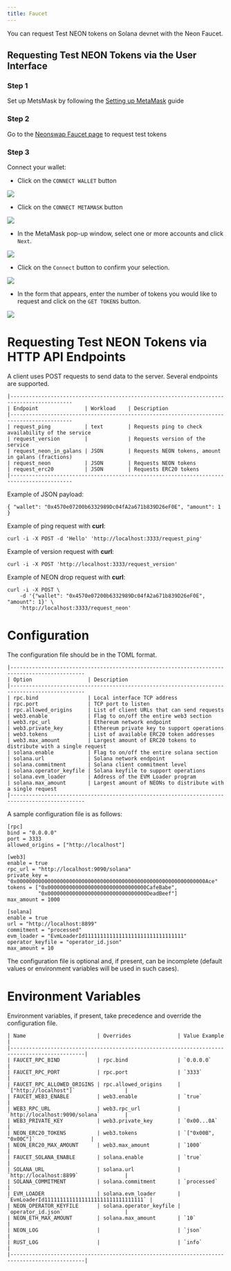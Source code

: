 ```yaml
---
title: Faucet
---
```


You can request Test NEON tokens on Solana devnet with the Neon Faucet.

## Requesting Test NEON Tokens via the User Interface

### Step 1
Set up MetsMask by following the [Setting up MetaMask](../../wallet/metamask_setup#installing-metamask) guide

### Step 2
Go to the [Neonswap Faucet page](https://neonswap.live/#/get-tokens) to request test tokens

### Step 3
Connect your wallet:
- Click on the `CONNECT WALLET` button

<div class='neon-img-box-300' style={{textAlign: 'center'}}>

![](./images/connect_walet.png)

</div>

- Click on the `CONNECT METAMASK` button

<div class='neon-img-box-300' style={{textAlign: 'center'}}>

![](./images/connect_metamask.png)

</div>

- In the MetaMask pop-up window, select one or more accounts and click `Next`.

<div class='neon-img-box-300' style={{textAlign: 'center'}}>

![](./images/metamask_next.png)

</div>

- Сlick on the `Connect` button to confirm your selection.

<div class='neon-img-box-300' style={{textAlign: 'center'}}>

![](./images/confirm_connection.png)

</div>

- In the form that appears, enter the number of tokens you would like to request and click on the `GET TOKENS` button.

<div class='neon-img-box-300' style={{textAlign: 'center'}}>

![](./images/get_tokens.png)

</div>


# Requesting Test NEON Tokens via HTTP API Endpoints

A client uses POST requests to send data to the server.
Several endpoints are supported.

```
|------------------------------------------------------------------------------------------
| Endpoint               | Workload    | Description
|------------------------------------------------------------------------------------------
| request_ping           | text        | Requests ping to check availability of the service
| request_version        |             | Requests version of the service
| request_neon_in_galans | JSON        | Requests NEON tokens, amount in galans (fractions)
| request_neon           | JSON        | Requests NEON tokens
| request_erc20          | JSON        | Requests ERC20 tokens
|------------------------------------------------------------------------------------------
```

Example of JSON payload:
```
{ "wallet": "0x4570e07200b6332989Dc04fA2a671b839D26eF0E", "amount": 1 }
```

Example of ping request with **curl**:
```
curl -i -X POST -d 'Hello' 'http://localhost:3333/request_ping'
```

Example of version request with **curl**:
```
curl -i -X POST 'http://localhost:3333/request_version'
```

Example of NEON drop request with **curl**:
```
curl -i -X POST \
    -d '{"wallet": "0x4570e07200b6332989Dc04fA2a671b839D26eF0E", "amount": 1}' \
    'http://localhost:3333/request_neon'
```


# Configuration

The configuration file should be in the TOML format.

```
|----------------------------------------------------------------------------------------------
| Option                  | Description
|----------------------------------------------------------------------------------------------
| rpc.bind                | Local interface TCP address
| rpc.port                | TCP port to listen
| rpc.allowed_origins     | List of client URLs that can send requests
| web3.enable             | Flag to on/off the entire web3 section
| web3.rpc_url            | Ethereum network endpoint
| web3.private_key        | Ethereum private key to support operations
| web3.tokens             | List of available ERC20 token addresses
| web3.max_amount         | Largest amount of ERC20 tokens to distribute with a single request
| solana.enable           | Flag to on/off the entire solana section
| solana.url              | Solana network endpoint
| solana.commitment       | Solana client commitment level
| solana.operator_keyfile | Solana keyfile to support operations
| solana.evm_loader       | Address of the EVM Loader program
| solana.max_amount       | Largest amount of NEONs to distribute with a single request
|----------------------------------------------------------------------------------------------
```

A sample configuration file is as follows:
```
[rpc]
bind = "0.0.0.0"
port = 3333
allowed_origins = ["http://localhost"]

[web3]
enable = true
rpc_url = "http://localhost:9090/solana"
private_key = "0x0000000000000000000000000000000000000000000000000000000000000Ace"
tokens = ["0x00000000000000000000000000000000CafeBabe",
          "0x00000000000000000000000000000000DeadBeef"]
max_amount = 1000

[solana]
enable = true
url = "http://localhost:8899"
commitment = "processed"
evm_loader = "EvmLoaderId11111111111111111111111111111111"
operator_keyfile = "operator_id.json"
max_amount = 10
```

The configuration file is optional and, if present, can be incomplete
(default values or environment variables will be used in such cases).

# Environment Variables

Environment variables, if present, take precedence and override the configuration file.

```
| Name                       | Overrides               | Value Example                         |
|----------------------------------------------------------------------------------------------|
| FAUCET_RPC_BIND            | rpc.bind                | `0.0.0.0`                             |
| FAUCET_RPC_PORT            | rpc.port                | `3333`                                |
| FAUCET_RPC_ALLOWED_ORIGINS | rpc.allowed_origins     | `["http://localhost"]`                |
| FAUCET_WEB3_ENABLE         | web3.enable             | `true`                                |
| WEB3_RPC_URL               | web3.rpc_url            | `http://localhost:9090/solana`        |
| WEB3_PRIVATE_KEY           | web3.private_key        | `0x00...0A`                           |
| NEON_ERC20_TOKENS          | web3.tokens             | `["0x00B", "0x00C"]`                  |
| NEON_ERC20_MAX_AMOUNT      | web3.max_amount         | `1000`                                |
| FAUCET_SOLANA_ENABLE       | solana.enable           | `true`                                |
| SOLANA_URL                 | solana.url              | `http://localhost:8899`               |
| SOLANA_COMMITMENT          | solana.commitment       | `processed`                           |
| EVM_LOADER                 | solana.evm_loader       | `EvmLoaderId11111111111111111111111111111111` |
| NEON_OPERATOR_KEYFILE      | solana.operator_keyfile | `operator_id.json`                    |
| NEON_ETH_MAX_AMOUNT        | solana.max_amount       | `10`                                  |
| NEON_LOG                   |                         | `json`                                |
| RUST_LOG                   |                         | `info`                                |
|----------------------------------------------------------------------------------------------|
```
